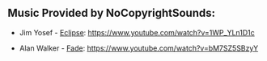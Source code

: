## Music Provided by NoCopyrightSounds:

+ Jim Yosef - [Eclipse](https://www.youtube.com/watch?v=bM7SZ5SBzyY "Eclipse"): https://www.youtube.com/watch?v=1WP_YLn1D1c

+ Alan Walker - [Fade](https://www.youtube.com/watch?v=bM7SZ5SBzyY "Fade"): https://www.youtube.com/watch?v=bM7SZ5SBzyY